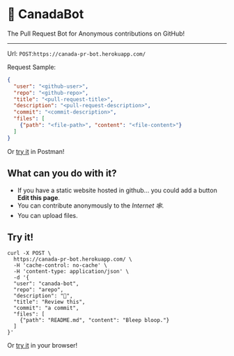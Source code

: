 # 🤖 CanadaBot
The Pull Request Bot for Anonymous contributions on GitHub!

---

Url: `POST`:`https://canada-pr-bot.herokuapp.com/`

Request Sample:
```json
{
  "user": "<github-user>",
  "repo": "<github-repo>",
  "title": "<pull-request-title>",
  "description": "<pull-request-description>",
  "commit": "<commit-description>",
  "files": [
  	{"path": "<file-path>", "content": "<file-content>"}
  ]
}
```

Or [try it](https://www.getpostman.com/collections/e9b9deac7148e7dd0473) in Postman!

## What can you do with it?

- If you have a static website hosted in github... you could add a button **Edit this page**.
- You can contribute anonymously to the *Internet 🕸*.
- You can upload files.

## Try it!
```
curl -X POST \
  https://canada-pr-bot.herokuapp.com/ \
  -H 'cache-control: no-cache' \
  -H 'content-type: application/json' \
  -d '{
  "user": "canada-bot",
  "repo": "arepo",
  "description": "🤖",
  "title": "Review this",
  "commit": "a commit",
  "files": [
  	{"path": "README.md", "content": "Bleep bloop."}
  ]
}'
```

Or [try it](https://codepen.io/j-rewerts/pen/NmbXPx) in your browser!